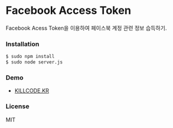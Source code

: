 # Facebook Access Token

Facebook Acess Token을 이용하여 페이스북 계정 관련 정보 습득하기.

### Installation

```sh
$ sudo npm install
$ sudo node server.js
```

### Demo

* [KILLCODE.KR]

### License
MIT

   [KILLCODE.KR]: <http://killcode.kr:7777>
